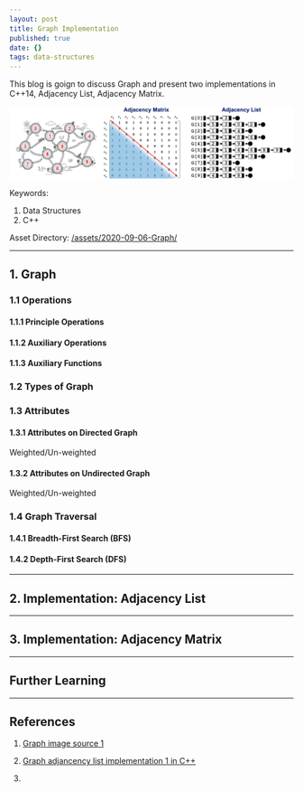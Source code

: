 ```yaml
---
layout: post
title: Graph Implementation
published: true
date: {}
tags: data-structures
---
```


This blog is goign to discuss Graph and present two implementations in C++14, Adjacency List, Adjacency Matrix.
<p align="center">
<img src="/assets/2020-09-06-Graph/imgs/graph-sketch.png" alt="Graph sketch" width="800" >
</p>


Keywords:

1. Data Structures
2. C++

Asset Directory: [/assets/2020-09-06-Graph/](https://github.com/Yixuan-Lee/yixuan-lee.github.io/tree/master/assets/2020-09-06-Graph)

<!--more-->

---

## 1. Graph

### 1.1 Operations

#### 1.1.1 Principle Operations


#### 1.1.2 Auxiliary Operations


#### 1.1.3 Auxiliary Functions


### 1.2 Types of Graph


### 1.3 Attributes

#### 1.3.1 Attributes on Directed Graph

Weighted/Un-weighted

#### 1.3.2 Attributes on Undirected Graph

Weighted/Un-weighted

### 1.4 Graph Traversal

#### 1.4.1 Breadth-First Search (BFS)


#### 1.4.2 Depth-First Search (DFS)


---

## 2. Implementation: Adjacency List

---

## 3. Implementation: Adjacency Matrix


---

## Further Learning

---

## References

1. [Graph image source 1](https://www.cnblogs.com/vancasola/p/8039194.html)

2. [Graph adjancency list implementation 1 in C++](https://www.softwaretestinghelp.com/graph-implementation-cpp/)

3. 